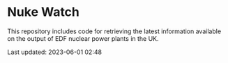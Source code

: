 # Nuke Watch

This repository includes code for retrieving the latest information available on the output of EDF nuclear power plants in the UK.

Last updated: 2023-06-01 02:48